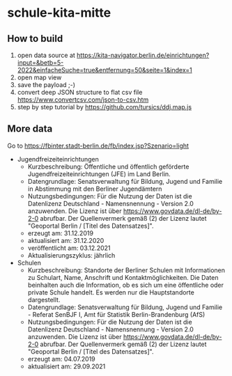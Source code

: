 # schule-kita-mitte

## How to build

1. open data source at https://kita-navigator.berlin.de/einrichtungen?input=&betb=5-2022&einfacheSuche=true&entfernung=50&seite=1&index=1
2. open map view
3. save the payload ;-)
4. convert deep JSON structure to flat csv file https://www.convertcsv.com/json-to-csv.htm
4. step by step tutorial by https://github.com/tursics/ddj.map.js

## More data

Go to https://fbinter.stadt-berlin.de/fb/index.jsp?Szenario=light

- Jugendfreizeiteinrichtungen
  - Kurzbeschreibung: Öffentliche und öffentlich geförderte Jugendfreizeiteinrichtungen (JFE) im Land Berlin.
  - Datengrundlage: Senatsverwaltung für Bildung, Jugend und Familie in Abstimmung mit den Berliner Jugendämtern
  - Nutzungsbedingungen: Für die Nutzung der Daten ist die Datenlizenz Deutschland - Namensnennung - Version 2.0 anzuwenden. Die Lizenz ist über https://www.govdata.de/dl-de/by-2-0 abrufbar. Der Quellenvermerk gemäß (2) der Lizenz lautet "Geoportal Berlin / [Titel des Datensatzes]".
  - erzeugt am: 31.12.2019
  - aktualisiert am: 31.12.2020
  - veröffentlicht am: 03.12.2021
  - Aktualisierungszyklus:  jährlich
- Schulen
  - Kurzbeschreibung: Standorte der Berliner Schulen mit Informationen zu Schulart, Name, Anschrift und Kontaktmöglichkeiten. Die Daten beinhalten auch die Information, ob es sich um eine öffentliche oder private Schule handelt. Es werden nur die Hauptstandorte dargestellt.
  - Datengrundlage: Senatsverwaltung für Bildung, Jugend und Familie - Referat SenBJF I, Amt für Statistik Berlin-Brandenburg (AfS)
  - Nutzungsbedingungen: Für die Nutzung der Daten ist die Datenlizenz Deutschland - Namensnennung - Version 2.0 anzuwenden. Die Lizenz ist über https://www.govdata.de/dl-de/by-2-0 abrufbar. Der Quellenvermerk gemäß (2) der Lizenz lautet "Geoportal Berlin / [Titel des Datensatzes]".
  - erzeugt am: 04.07.2019
  - aktualisiert am: 29.09.2021
